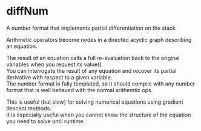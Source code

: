 # diffNum
A number format that implements partial differentiation on the stack

Arithmetic operators become nodes in a directed acyclic graph describing an equation.

The result of an equation calls a full re-evaluation back to the original variables when you request its value().\
You can interrogate the result of any equation and recover its partial derivative with respect to a given variable.\
The number format is fully templated, so it should compile with any number format that is well behaved with the normal arithemtic ops.

This is useful (but slow) for solving numerical equations using gradient descent methods.\
It is especially useful when you cannot know the structure of the equation you need to solve until runtime.
